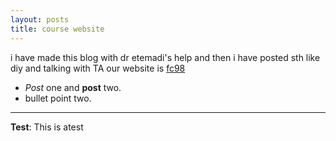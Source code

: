 ```yaml
---
layout: posts
title: course website
---
```


i have made this blog with dr etemadi's help and then i have posted sth like diy and talking with TA our website is [fc98](https://sauleh.github.io/fc98/)
- *Post* one and **post** two.
- bullet point two.


---
**Test**: This is atest
